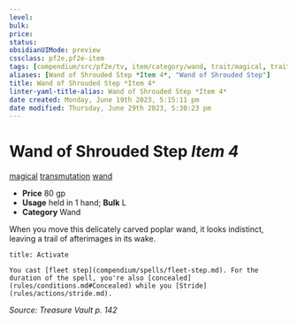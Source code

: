 ```yaml
---
level:
bulk:
price:
status:
obsidianUIMode: preview
cssclass: pf2e,pf2e-item
tags: [compendium/src/pf2e/tv, item/category/wand, trait/magical, trait/transmutation, trait/wand]
aliases: [Wand of Shrouded Step *Item 4*, "Wand of Shrouded Step"]
title: Wand of Shrouded Step *Item 4*
linter-yaml-title-alias: Wand of Shrouded Step *Item 4*
date created: Monday, June 19th 2023, 5:15:11 pm
date modified: Thursday, June 29th 2023, 5:30:23 pm
---
```


# Wand of Shrouded Step *Item 4*

[magical](rules/traits/magical.md) [transmutation](rules/traits/transmutation.md) [wand](rules/traits/wand.md)  

- **Price** 80 gp
- **Usage** held in 1 hand; **Bulk** L
- **Category** Wand

When you move this delicately carved poplar wand, it looks indistinct, leaving a trail of afterimages in its wake.

```ad-embed-ability
title: Activate

You cast [fleet step](compendium/spells/fleet-step.md). For the duration of the spell, you're also [concealed](rules/conditions.md#Concealed) while you [Stride](rules/actions/stride.md).
```

*Source: Treasure Vault p. 142*
